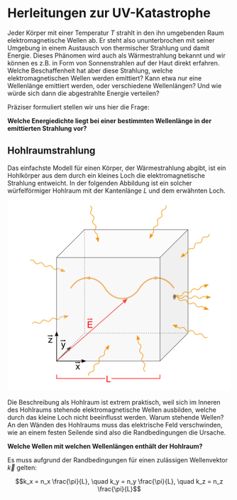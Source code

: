 # Herleitungen zur UV-Katastrophe

Jeder Körper mit einer Temperatur $T$ strahlt in den ihn umgebenden Raum elektromagnetische Wellen ab. Er steht also ununterbrochen mit seiner Umgebung in einem Austausch von thermischer Strahlung und damit Energie. Dieses Phänomen wird auch als Wärmestrahlung bekannt und wir können es z.B. in Form von Sonnenstrahlen auf der Haut direkt erfahren. Welche Beschaffenheit hat aber diese Strahlung, welche elektromagnetischen Wellen werden emittiert? Kann etwa nur eine Wellenlänge emittiert werden, oder verschiedene Wellenlängen? Und wie würde sich dann die abgestrahlte Energie verteilen?

Präziser formuliert stellen wir uns hier die Frage:

**Welche Energiedichte liegt bei einer bestimmten Wellenlänge in der emittierten Strahlung vor?**

## Hohlraumstrahlung

Das einfachste Modell für einen Körper, der Wärmestrahlung abgibt, ist ein Hohlkörper aus dem durch ein kleines Loch die elektromagnetische Strahlung entweicht. In der folgenden Abbildung ist ein solcher würfelförmiger Hohlraum mit der Kantenlänge $L$ und dem erwähnten Loch.

![image1](Hohlraumstrahlung.png)

Die Beschreibung als Hohlraum ist extrem praktisch, weil sich im Inneren des Hohlraums stehende elektromagnetische Wellen ausbilden, welche durch das kleine Loch nicht beeinflusst werden. Warum stehende Wellen? An den Wänden des Hohlraums muss das elektrische Feld verschwinden, wie an einem festen Seilende sind also die Randbedingungen die Ursache.

**Welche Wellen mit welchen Wellenlängen enthält der Hohlraum?**

Es muss aufgrund der Randbedingungen für einen zulässigen Wellenvektor $\vec k$ gelten:

$$k_x = n_x \frac{\pi}{L}, \quad k_y = n_y \frac{\pi}{L}, \quad k_z = n_z \frac{\pi}{L}$$